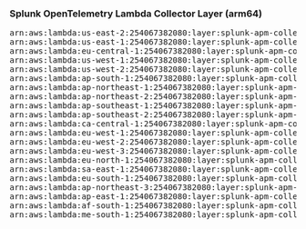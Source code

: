 <h3>Splunk OpenTelemetry Lambda Collector Layer (arm64)</h3>

<pre>
arn:aws:lambda:us-east-2:254067382080:layer:splunk-apm-collector-arm:11
arn:aws:lambda:us-east-1:254067382080:layer:splunk-apm-collector-arm:11
arn:aws:lambda:eu-central-1:254067382080:layer:splunk-apm-collector-arm:11
arn:aws:lambda:us-west-1:254067382080:layer:splunk-apm-collector-arm:11
arn:aws:lambda:us-west-2:254067382080:layer:splunk-apm-collector-arm:11
arn:aws:lambda:ap-south-1:254067382080:layer:splunk-apm-collector-arm:11
arn:aws:lambda:ap-northeast-1:254067382080:layer:splunk-apm-collector-arm:11
arn:aws:lambda:ap-northeast-2:254067382080:layer:splunk-apm-collector-arm:11
arn:aws:lambda:ap-southeast-1:254067382080:layer:splunk-apm-collector-arm:11
arn:aws:lambda:ap-southeast-2:254067382080:layer:splunk-apm-collector-arm:11
arn:aws:lambda:ca-central-1:254067382080:layer:splunk-apm-collector-arm:11
arn:aws:lambda:eu-west-1:254067382080:layer:splunk-apm-collector-arm:11
arn:aws:lambda:eu-west-2:254067382080:layer:splunk-apm-collector-arm:11
arn:aws:lambda:eu-west-3:254067382080:layer:splunk-apm-collector-arm:11
arn:aws:lambda:eu-north-1:254067382080:layer:splunk-apm-collector-arm:11
arn:aws:lambda:sa-east-1:254067382080:layer:splunk-apm-collector-arm:11
arn:aws:lambda:eu-south-1:254067382080:layer:splunk-apm-collector-arm:11
arn:aws:lambda:ap-northeast-3:254067382080:layer:splunk-apm-collector-arm:11
arn:aws:lambda:ap-east-1:254067382080:layer:splunk-apm-collector-arm:11
arn:aws:lambda:af-south-1:254067382080:layer:splunk-apm-collector-arm:11
arn:aws:lambda:me-south-1:254067382080:layer:splunk-apm-collector-arm:11
</pre>
